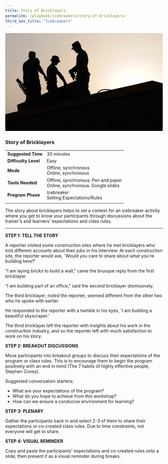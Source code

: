 ```yaml
---
title: Story of Bricklayers
permalink: /playbook/icebreakers/story-of-bricklayers/
third_nav_title: "Icebreakers"
---
```


![Construction](/images/Construction.jpg)
### Story of Bricklayers

|                       |                      |
|-----------------------|----------------------|
| **Suggested Time**   | 30 minutes           |
| **Difficulty Level** | Easy                 |
| **Mode**             | Offline, synchronous <br/> Online, synchronous |
| **Tools Needed**     | Offline, synchronous: Pen and paper <br/> Online, synchronous: Google slides |
| **Program Phase**    | Icebreaker <br/> Setting Expectations/Rules | 
|                       |                      |  

The story about bricklayers helps to set a context for an icebreaker activity where you get to know your participants through discussions about the trainer's and learners' expectations and class rules.  

---  

**STEP 1: TELL THE STORY**  

A reporter visited some construction sites where he met bricklayers who told different accounts about their jobs in his interview. At each construction site, the reporter would ask, 'Would you care to share about what you're building here?'

"I am laying bricks to build a wall,” came the brusque reply from the first bricklayer.

“I am building part of an office,” said the second bricklayer dismissively.

The third bricklayer, noted the reporter, seemed different from the other two who he spoke with earlier.

He responded to the reporter with a twinkle in his eyes, 'I am building a beautiful skyscraper.'

The third bricklayer left the reporter with insights about his work in the construction industry, and so the reporter left with much satisfaction to work on his story.

**STEP 2: BREAKOUT DISCUSSIONS**  

Move participants into breakout groups to discuss their expectations of the program or class rules. This is to encourage them to begin the program positively with an end in mind (The 7 habits of highly effective people, Stephen Covey).  

Suggested conversation starters:  
   * What are your expectations of the program?  
   * What do you hope to achieve from this workshop?  
   * How can we ensure a conducive environment for learning?  
   
**STEP 3: PLENARY**  

Gather the participants back in and select 2-3 of them to share their expectations or co-created class rules. Due to time constraints, not everyone will get to share.  

**STEP 4: VISUAL REMINDER**  

Copy and paste the participants' expectations and co-created rules onto a slide, then present it as a visual reminder during breaks.  

